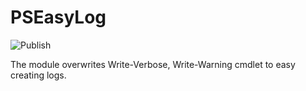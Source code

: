 # PSEasyLog

![Publish](https://github.com/MateuszNad/PSEasyLog/workflows/.github/workflows/publish.yml/badge.svg)

The module overwrites Write-Verbose, Write-Warning cmdlet to easy creating logs.
